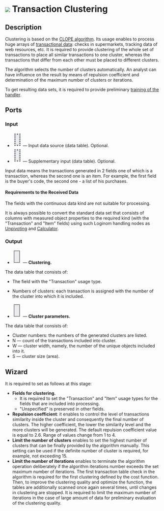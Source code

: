 # ![ ](../../images/icons/components/clope_default.svg) Transaction Clustering

## Description

Clustering is based on the [CLOPE algorithm](https://basegroup.ru/community/articles/clope). Its usage enables to process huge arrays of [transactional data](https://wiki.loginom.ru/articles/transaction.html): checks in supermarkets, tracking data of web resources, etc. It is required to provide clustering of the whole set of transactions to place all similar transactions to one cluster, whereas the transactions that differ from each other must be placed to different clusters.

The algorithm selects the number of clusters automatically. An analyst can have influence on the result by means of repulsion coefficient and determination of the maximum number of clusters or iterations.

To get resulting data sets, it is required to provide preliminary [training of the handler](../../scenario/training-processors.md).

## Ports

### Input

* ![ ](../../images/icons/app/node/ports/inputs-optional/table_inactive.svg) — Input data source (data table). Optional.
* ![ ](../../images/icons/app/node/ports/inputs-optional/table_inactive.svg) — Supplementary input (data table). Optional.

Input data means the transactions generated in 2 fields one of which is a transaction, whereas the second one is an item. For example, the first field is the buyer's code, the second one - a list of his purchases.

#### Requirements to the Received Data

The fields with the continuous data kind are not suitable for processing.

It is always possible to convert the standard data set that consists of columns with measured object properties to the required kind (with the "Transaction" and "Item" fields) using such Loginom handling nodes as [Unpivoting](../../processors/transformation/rollup-columns.md) and [Calculator](../../processors/transformation/calc/README.md).

### Output

* ![ ](../../images/icons/app/node/ports/outputs/table_inactive.svg) — **Clustering.**

The data table that consists of:

* The field with the "Transaction" usage type.
* Numbers of clusters: each transaction is assigned with the number of the cluster into which it is included.

* ![ ](../../images/icons/app/node/ports/outputs/table_inactive.svg) — **Cluster parameters.**

The data table that consists of:

* Cluster numbers: the numbers of the generated clusters are listed.
* N — count of the transactions included into cluster.
* W — cluster width, namely, the number of the unique objects included into it.
* S — cluster size (area).

## Wizard

It is required to set as follows at this stage:

* **Fields for clustering.**
   * It is required to set the "Transaction" and "Item" usage types for the fields that are included into processing.
   * "Unspecified" is preserved in other fields.
* **Repulsion coefficient**: it enables to control the level of transactions similarity inside the cluster and consequently the final number of clusters. The higher coefficient, the lower the similarity level and the more clusters will be generated. The default repulsion coefficient value is equal to 2.6. Range of values change from 1 to 4.
* **Limit the number of clusters** enables to set the highest number of clusters that can be finally provided by the algorithm manually. This setting can be used if the definite number of cluster is required, for example, not exceeding 15.
* **Limit the number of iterations** enables to terminate the algorithm operation deliberately if the algorithm iterations number exceeds the set maximum number of iterations. The first transaction table check in the algorithm is required for the first clustering defined by the cost function. Then, to improve the clustering quality and optimize the function, the tables are additionally scanned once again several times, until changes in clustering are stopped. It is required to limit the maximum number of iterations in the case of large amount of data for preliminary evaluation of the clustering quality.

